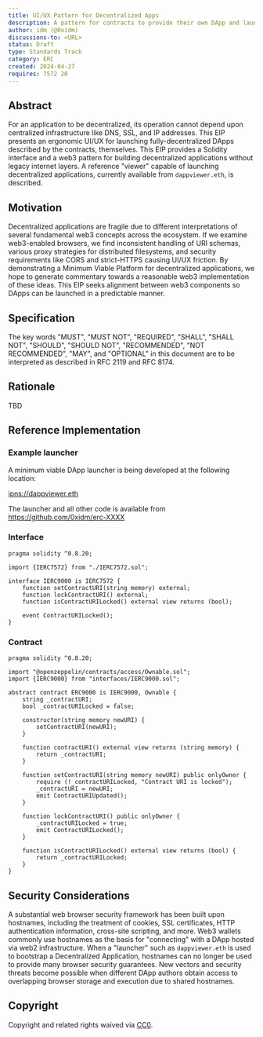 ```yaml
---
title: UI/UX Pattern for Decentralized Apps
description: A pattern for contracts to provide their own DApp and launch it from decentralized storage
author: idm (@0xidm)
discussions-to: <URL>
status: Draft
type: Standards Track
category: ERC
created: 2024-04-27
requires: 7572 20
---
```


## Abstract

For an application to be decentralized, its operation cannot depend upon centralized infrastructure like DNS, SSL, and IP addresses.
This EIP presents an ergonomic UI/UX for launching fully-decentralized DApps described by the contracts, themselves.
This EIP provides a Solidity interface and a web3 pattern for building decentralized applications without legacy internet layers.
A reference "viewer" capable of launching decentralized applications, currently available from `dappviewer.eth`, is described.

## Motivation

Decentralized applications are fragile due to different interpretations of several fundamental web3 concepts across the ecosystem.
If we examine web3-enabled browsers, we find inconsistent handling of URI schemas, various proxy strategies for distributed filesystems, and security requirements like CORS and strict-HTTPS causing UI/UX friction.
By demonstrating a Minimum Viable Platform for decentralized applications, we hope to generate commentary towards a reasonable web3 implementation of these ideas.
This EIP seeks alignment between web3 components so DApps can be launched in a predictable manner.

## Specification

<!--
  The Specification section should describe the syntax and semantics of any new feature. The specification should be detailed enough to allow competing, interoperable implementations for any of the current Ethereum platforms (besu, erigon, ethereumjs, go-ethereum, nethermind, or others).

  It is recommended to follow RFC 2119 and RFC 8170. Do not remove the key word definitions if RFC 2119 and RFC 8170 are followed.

  TODO: Remove this comment before submitting
-->

The key words "MUST", "MUST NOT", "REQUIRED", "SHALL", "SHALL NOT", "SHOULD", "SHOULD NOT", "RECOMMENDED", "NOT RECOMMENDED", "MAY", and "OPTIONAL" in this document are to be interpreted as described in RFC 2119 and RFC 8174.

## Rationale

<!--
  The rationale fleshes out the specification by describing what motivated the design and why particular design decisions were made. It should describe alternate designs that were considered and related work, e.g. how the feature is supported in other languages.

  The current placeholder is acceptable for a draft.

  TODO: Remove this comment before submitting
-->

TBD

## Reference Implementation

<!--
  This section is optional.

  The Reference Implementation section should include a minimal implementation that assists in understanding or implementing this specification. It should not include project build files. The reference implementation is not a replacement for the Specification section, and the proposal should still be understandable without it.
  If the reference implementation is too large to reasonably be included inline, then consider adding it as one or more files in `../assets/eip-####/`. External links will not be allowed.

  TODO: Remove this comment before submitting
-->

### Example launcher

A minimum viable DApp launcher is being developed at the following location:

[ipns://dappviewer.eth](ipns://dappviewer.eth)

The launcher and all other code is available from https://github.com/0xidm/erc-XXXX

### Interface

```solidity
pragma solidity ^0.8.20;

import {IERC7572} from "./IERC7572.sol";

interface IERC9000 is IERC7572 {
    function setContractURI(string memory) external;
    function lockContractURI() external;
    function isContractURILocked() external view returns (bool);

    event ContractURILocked();
}
```

### Contract

```solidity
pragma solidity ^0.8.20;

import "@openzeppelin/contracts/access/Ownable.sol";
import {IERC9000} from "interfaces/IERC9000.sol";

abstract contract ERC9000 is IERC9000, Ownable {
    string _contractURI;
    bool _contractURILocked = false;

    constructor(string memory newURI) {
        setContractURI(newURI);
    }

    function contractURI() external view returns (string memory) {
        return _contractURI;
    }

    function setContractURI(string memory newURI) public onlyOwner {
        require (!_contractURILocked, "Contract URI is locked");
        _contractURI = newURI;
        emit ContractURIUpdated();
    }

    function lockContractURI() public onlyOwner {
        _contractURILocked = true;
        emit ContractURILocked();
    }

    function isContractURILocked() external view returns (bool) {
        return _contractURILocked;
    }
}
```

## Security Considerations

A substantial web browser security framework has been built upon hostnames, including the treatment of cookies, SSL certificates, HTTP authentication information, cross-site scripting, and more.
Web3 wallets commonly use hostnames as the basis for "connecting" with a DApp hosted via web2 infrastructure.
When a "launcher" such as `dappviewer.eth` is used to bootstrap a Decentralized Application, hostnames can no longer be used to provide many browser security guarantees.
New vectors and security threats become possible when different DApp authors obtain access to overlapping browser storage and execution due to shared hostnames.

## Copyright

Copyright and related rights waived via [CC0](../LICENSE.md).
